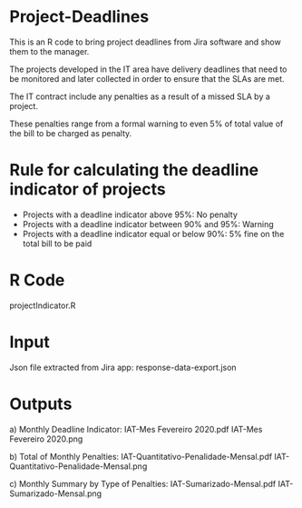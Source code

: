 # Project-Deadlines

This is an R code to bring project deadlines from Jira software and show them to the manager.

The projects developed in the IT area have delivery deadlines that need to be monitored and later collected in order to ensure that the  SLAs are met.

The IT contract include any penalties as a result of a missed SLA by a project. 

These penalties range from a formal warning to even 5% of total value of the bill to be charged as penalty.


# Rule for calculating the deadline indicator of projects

- Projects with a deadline indicator above 95%: No penalty
- Projects with a deadline indicator between 90% and 95%: Warning
- Projects with a deadline indicator equal or below 90%: 5% fine on the total bill to be paid


# R Code
projectIndicator.R


# Input
Json file extracted from Jira app:
response-data-export.json 


# Outputs
a) Monthly Deadline Indicator:
IAT-Mes Fevereiro 2020.pdf
IAT-Mes Fevereiro 2020.png

b) Total of Monthly Penalties:
IAT-Quantitativo-Penalidade-Mensal.pdf
IAT-Quantitativo-Penalidade-Mensal.png
 
c) Monthly Summary by Type of Penalties: 
IAT-Sumarizado-Mensal.pdf
IAT-Sumarizado-Mensal.png
